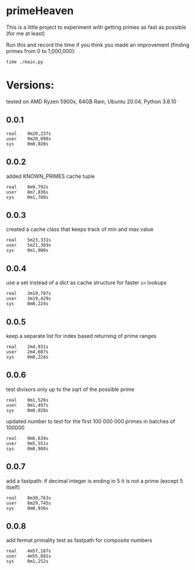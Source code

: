 # primeHeaven

This is a little project to experiment with getting primes as fast as possible (for me at least)

Run this and record the time if you think you made an improvement (finding primes from 0 to 1,000,000):
```
time ./main.py
```

# Versions:
tested on AMD Ryzen 5900x, 64GB Ram, Ubuntu 20.04, Python 3.8.10
## 0.0.1
```
real    9m20,237s
user    9m20,098s
sys     0m0,020s
```
## 0.0.2
added KNOWN_PRIMES cache tuple
```
real    8m9,792s
user    8m7,836s
sys     0m1,788s
```
## 0.0.3
created a cache class that keeps track of min and max value
```
real    5m23,331s
user    5m21,369s
sys     0m1,900s
```
## 0.0.4
use a set instead of a dict as cache structure for faster `in` lookups
```
real    3m19,707s
user    3m19,429s
sys     0m0,224s
```
## 0.0.5
keep a separate list for index based returning of prime ranges
```
real    2m4,931s
user    2m4,687s
sys     0m0,224s
```
## 0.0.6
test divisors only up to the sqrt of the possible prime
```
real    0m1,526s
user    0m1,497s
sys     0m0,028s
```
updated number to test for the first 100 000 000 primes in batches of 100000
```
real    9m6,634s
user    9m5,551s
sys     0m0,988s
```
## 0.0.7
add a fastpath: if decimal integer is ending in 5 it is not a prime (except 5 itself)
```
real    8m30,763s
user    8m29,745s
sys     0m0,936s
```
## 0.0.8
add fermat primality test as fastpath for composite numbers
```
real    4m57,187s
user    4m55,881s
sys     0m1,252s
```